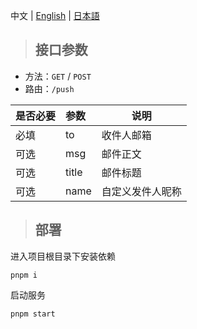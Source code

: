 中文 | [English](https://github.com/4444TENSEI/kaze-mail-koa/blob/main/docs/README_en.md) | [日本語](https://github.com/4444TENSEI/kaze-mail-koa/blob/main/docs/README_ja.md)

> ## 接口参数

- 方法：`GET` / `POST`
- 路由：`/push`

| 是否必要 | 参数  | 说明             |
| -------- | :---- | ---------------- |
| 必填     | to    | 收件人邮箱       |
| 可选     | msg   | 邮件正文         |
| 可选     | title | 邮件标题         |
| 可选     | name  | 自定义发件人昵称 |

> ## 部署

进入项目根目录下安装依赖

```
pnpm i
```

启动服务

```
pnpm start
```
